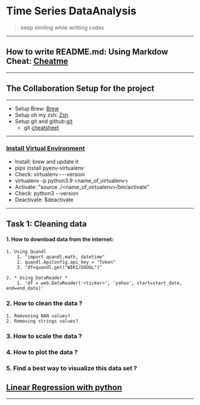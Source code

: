 # Time Series DataAnalysis 
>keep similing while writting codes
--------------------------
## How to write README.md: Using Markdow Cheat: [Cheatme](https://www.markdownguide.org/cheat-sheet/)
--------------------------

## The Collaboration Setup for the project
--------------------------
* Setup Brew: [Brew](https://brew.sh/)
* Setup oh my zsh: [Zsh](https://www.freecodecamp.org/news/how-to-configure-your-macos-terminal-with-zsh-like-a-pro-c0ab3f3c1156/)
* Setup git and github:[git](https://git-scm.com/book/en/v2/Getting-Started-First-Time-Git-Setup)
    * git [cheatsheet](https://education.github.com/git-cheat-sheet-education.pdf)

----------------------------------------------------------------------------------
### [Install Virtual Environment](https://virtualenv.pypa.io/en/latest/installation.html)
* Install:  brew and update it
* pipx install pyenv-virtualenv 
* Check: virtualenv ---version 
* virtualenv -p python3.9 <name_of_virtualenv>
* Activate: "source ./<name_of_virtualenv>/bin/activate"
* Check: python3 --version
* Deactivate: $deactivate



---------------------------------------------------------------------
## Task 1: Cleaning data 
#### 1. How to download data from the internet: 
    1. Using Quandl
        1. "import quandl,math, datetime"
        2. quandl.ApiConfig.api_key = "Token" 
        3. "df=quandl.get("WIKI/GOOGL")"

    2. * Using DataReader *
        1. 'df = web.DataReader('<ticker>', 'yahoo', start=start_date, end=end_date)'

### 2. How to clean the data ?
    1. Remvoning NAN values?
    2. Removing strings values?
### 3. How to scale the data ?

### 4. How to plot the data ?

### 5. Find a best way to visualize this data set ?


## [Linear Regression with python](https://www.kdnuggets.com/2019/03/beginners-guide-linear-regression-python-scikit-learn.html)

-------

